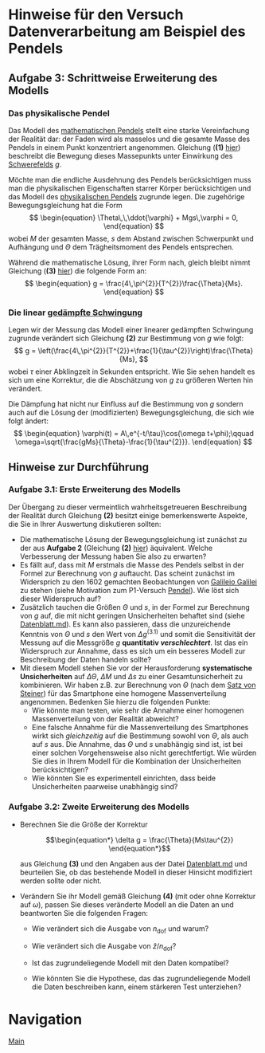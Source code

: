 # Hinweise für den Versuch Datenverarbeitung am Beispiel des Pendels

## Aufgabe 3: Schrittweise Erweiterung des Modells

### Das physikalische Pendel

Das Modell des [mathematischen Pendels](https://de.wikipedia.org/wiki/Mathematisches_Pendel) stellt eine starke Vereinfachung der Realität dar: der Faden wird als masselos und die gesamte Masse des Pendels in einem Punkt konzentriert angenommen. Gleichung (**(1)** [hier](https://gitlab.kit.edu/kit/etp-lehre/p1-praktikum/students/-/blob/main/Vorversuch/doc/Hinweise-Aufgabe-2.md)) beschreibt die Bewegung dieses Massepunkts unter Einwirkung des [Schwerefelds](https://de.wikipedia.org/wiki/Schwerefeld) $g$. 

Möchte man die endliche Ausdehnung des Pendels berücksichtigen muss man die physikalischen Eigenschaften starrer Körper berücksichtigen und das Modell des [physikalischen Pendels](https://de.wikipedia.org/wiki/Physikalisches_Pendel) zugrunde legen. Die zugehörige Bewegungsgleichung hat die Form 
$$
\begin{equation}
\Theta\,\,\ddot{\varphi} + Mgs\,\varphi = 0,
\end{equation}
$$
wobei $M$ der gesamten Masse, $s$ dem Abstand zwischen Schwerpunkt und Aufhängung und $\Theta$ dem Trägheitsmoment des Pendels entsprechen.

Während die mathematische Lösung, ihrer Form nach, gleich bleibt nimmt Gleichung (**(3)** [hier](https://gitlab.kit.edu/kit/etp-lehre/p1-praktikum/students/-/blob/main/Vorversuch/doc/Hinweise-Aufgabe-2.md)) die folgende Form an:
$$
\begin{equation}
g = \frac{4\,\pi^{2}}{T^{2}}\frac{\Theta}{Ms}.
\end{equation}
$$
### Die linear [gedämpfte Schwingung](https://de.wikipedia.org/wiki/Schwingung#Linear_ged%C3%A4mpfte_Schwingung)

Legen wir der Messung das Modell einer linearer gedämpften Schwingung zugrunde verändert sich Gleichung **(2)** zur Bestimmung von $g$ wie folgt: 
$$
g = \left(\frac{4\,\pi^{2}}{T^{2}}+\frac{1}{\tau^{2}}\right)\frac{\Theta}{Ms},
$$
wobei $\tau$ einer Abklingzeit in Sekunden entspricht. Wie Sie sehen handelt es sich um eine Korrektur, die die Abschätzung von $g$ zu größeren Werten hin verändert.  

Die Dämpfung hat nicht nur Einfluss auf die Bestimmung von $g$ sondern auch auf die Lösung der (modifizierten) Bewegungsgleichung, die sich wie folgt ändert:
$$
\begin{equation}
\varphi(t) = A\,e^{-t/\tau}\cos(\omega t+\phi);\qquad
\omega=\sqrt{\frac{gMs}{\Theta}-\frac{1}{\tau^{2}}}.
\end{equation}
$$

## Hinweise zur Durchführung

### Aufgabe 3.1: Erste Erweiterung des Modells

Der Übergang zu dieser vermeintlich wahrheitsgetreueren Beschreibung der Realität durch Gleichung **(2)** besitzt einige bemerkenswerte Aspekte, die Sie in Ihrer Auswertung diskutieren sollten: 

- Die mathematische Lösung der Bewegungsgleichung ist zunächst zu der aus **Aufgabe 2** (Gleichung **(2)** [hier](https://gitlab.kit.edu/kit/etp-lehre/p1-praktikum/students/-/blob/main/Vorversuch/doc/Hinweise-Aufgabe-2.md)) äquivalent. Welche Verbesserung der Messung haben Sie also zu erwarten?
- Es fällt auf, dass mit $M$ erstmals die Masse des Pendels selbst in der Formel zur Berechnung von $g$ auftaucht. Das scheint zunächst im Widersprich zu den 1602 gemachten Beobachtungen von [Galileio Galilei](https://de.wikipedia.org/wiki/Galileo_Galilei) zu stehen (siehe Motivation zum P1-Versuch [Pendel](https://gitlab.kit.edu/kit/etp-lehre/p1-praktikum/students/-/tree/main/Pendel)). Wie löst sich dieser Widerspruch auf? 
- Zusätzlich tauchen die Größen $\Theta$ und $s$, in der Formel zur Berechnung von $g$ auf, die mit nicht geringen Unsicherheiten behaftet sind (siehe [Datenblatt.md](https://gitlab.kit.edu/kit/etp-lehre/p1-praktikum/students/-/blob/main/Vorversuch/Datenblatt.md)). Es kann also passieren, dass die unzureichende Kenntnis von $\Theta$ und $s$ den Wert von $\Delta g^{(3.1)}$ und somit die Sensitivität der Messung auf die Messgröße $g$ **quantitativ *verschlechtert***. Ist das ein Widerspruch zur Annahme, dass es sich um ein besseres Modell zur Beschreibung der Daten handeln sollte?
- Mit diesem Modell stehen Sie vor der Herausforderung **systematische Unsicherheiten** auf $\Delta\Theta$, $\Delta M$ und $\Delta s$ zu einer Gesamtunsicherheit zu kombinieren. Wir haben z.B. zur Berechnung von $\Theta$ (nach dem [Satz von Steiner](https://de.wikipedia.org/wiki/Steinerscher_Satz)) für das Smartphone eine homogene Massenverteilung angenommen. Bedenken Sie hierzu die folgenden Punkte:
  - Wie könnte man testen, wie sehr die Annahme einer homogenen Massenverteilung von der Realität abweicht? 
  - Eine falsche Annahme für die Massenverteilung des Smartphones wirkt sich *gleichzeitig* auf die Bestimmung sowohl von $\Theta$, als auch auf $s$ aus. Die Annahme, das $\Theta$ und $s$ unabhängig sind ist, ist bei einer solchen Vorgehensweise also nicht gerechtfertigt. Wie würden Sie dies in Ihrem Modell für die Kombination der Unsicherheiten berücksichtigen?
  - Wie könnten Sie es experimentell einrichten, dass beide Unsicherheiten paarweise unabhängig sind? 

### Aufgabe 3.2: Zweite Erweiterung des Modells

- Berechnen Sie die Größe der Korrektur 

  ```math
  \begin{equation*}
  \delta g = \frac{\Theta}{Ms\tau^{2}}
  \end{equation*}
  ```

  aus Gleichung **(3)** und den Angaben aus der Datei [Datenblatt.md](https://gitlab.kit.edu/kit/etp-lehre/p1-praktikum/students/-/blob/main/Vorversuch/Datenblatt.md) und beurteilen Sie, ob das bestehende Modell in dieser Hinsicht modifiziert werden sollte oder nicht. 

- Verändern Sie ihr Modell gemäß Gleichung **(4)** (mit oder ohne Korrektur auf $\omega$), passen Sie dieses veränderte Modell an die Daten an und beantworten Sie die folgenden Fragen: 

  - Wie verändert sich die Ausgabe von $n_{\mathrm{dof}}$ und warum?

  - Wie verändert sich die Ausgabe von $\hat{z}/n_{\mathrm{dof}}$?

  - Ist das zugrundeliegende Modell mit den Daten kompatibel? 
  
  - Wie könnten Sie die Hypothese, das das zugrundeliegende Modell die Daten beschreiben kann, einem stärkeren Test unterziehen?


# Navigation

[Main](https://gitlab.kit.edu/kit/etp-lehre/p1-praktikum/students/-/tree/main/Vorversuch)


